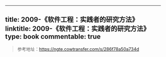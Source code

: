 
---
title: 2009-《软件工程：实践者的研究方法》
linktitle: 2009-《软件工程：实践者的研究方法》
type: book
commentable: true
---

> 参考地址：https://ngte.cowtransfer.com/s/286f78a50a734d

    